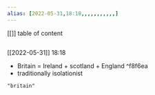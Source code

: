 ```yaml
---
alias: [2022-05-31,18:18,,,,,,,,,,,]
---
```

[[]]
table of content
```toc
```


[[2022-05-31]] 18:18
- Britain = Ireland + scotland + England  ^f8f6ea
- traditionally isolationist
```query
"britain"
```